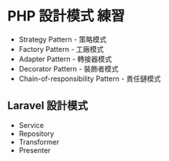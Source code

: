 # PHP 設計模式 練習

* Strategy Pattern - 策略模式
* Factory Pattern - 工廠模式
* Adapter Pattern - 轉接器模式
* Decorator Pattern - 裝飾者模式
* Chain-of-responsibility Pattern - 責任鏈模式

## Laravel 設計模式

* Service
* Repository
* Transformer
* Presenter
